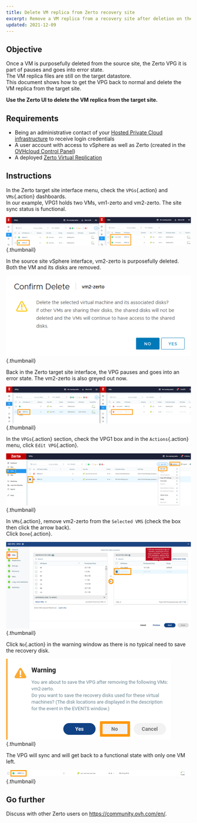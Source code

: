 ```yaml
---
title: Delete VM replica from Zerto recovery site
excerpt: Remove a VM replica from a recovery site after deletion on the source site
updated: 2021-12-09
---
```



## Objective

Once a VM is purposefully deleted from the source site, the Zerto VPG it is part of pauses and goes into error state.<br>
The VM replica files are still on the target datastore.<br>
This document shows how to get the VPG back to normal and delete the VM replica from the target site.

**Use the Zerto UI to delete the VM replica from the target site.**

## Requirements 

- Being an administrative contact of your [Hosted Private Cloud infrastructure](https://us.ovhcloud.com/enterprise/products/hosted-private-cloud/) to receive login credentials
- A user account with access to vSphere as well as Zerto (created in the [OVHcloud Control Panel](https://ca.ovh.com/auth/?action=gotomanager&from=https://www.ovh.com/world/&ovhSubsidiary=we))
- A deployed [Zerto Virtual Replication](/pages/hosted_private_cloud/hosted_private_cloud_powered_by_vmware/zerto_virtual_replication_as_a_service)

## Instructions

In the Zerto target site interface menu, check the `VPGs`{.action} and `VMs`{.action} dashboards.<br>
In our example, VPG1 holds two VMs, vm1-zerto and vm2-zerto. The site sync status is functional.

![Dash](images/en01sync.png){.thumbnail}

In the source site vSphere interface, vm2-zerto is purposefully deleted.<br>
Both the VM and its disks are removed.

![VM](images/en02vmdelete.png){.thumbnail}

Back in the Zerto target site interface, the VPG pauses and goes into an error state. The vm2-zerto is also greyed out now.

![VM](images/en03vpgerror.png){.thumbnail}

In the `VPGs`{.action} section, check the VPG1 box and in the `Actions`{.action} menu, click `Edit VPG`{.action}.

![VPG](images/en04vpgedit.png){.thumbnail}

In `VMs`{.action}, remove vm2-zerto from the `Selected VMS` (check the box then click the arrow back).<br>
Click `Done`{.action}.

![VPG](images/en05vpgremove.png){.thumbnail}

Click `No`{.action} in the warning window as there is no typical need to save the recovery disk.

![VPG](images/en06warning.png){.thumbnail}

The VPG will sync and will get back to a functional state with only one VM left.

![DONE](images/en07green.png){.thumbnail}

## Go further 

Discuss with other Zerto users on <https://community.ovh.com/en/>.
